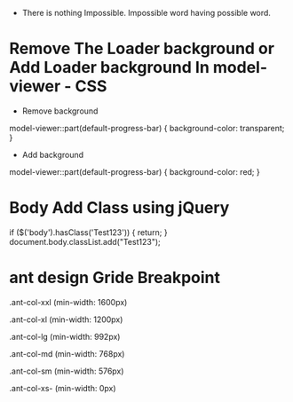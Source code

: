 - There is nothing Impossible. Impossible word having possible word.


# Remove The Loader background or Add Loader background In model-viewer - CSS

- Remove background

model-viewer::part(default-progress-bar) {
	background-color: transparent;
}

- Add background

model-viewer::part(default-progress-bar) {
	background-color: red;
}


# Body Add Class using jQuery

if ($('body').hasClass('Test123')) {
    return;
}
document.body.classList.add("Test123");



# ant design Gride Breakpoint

.ant-col-xxl
(min-width: 1600px)

.ant-col-xl
(min-width: 1200px)

.ant-col-lg
(min-width: 992px)

.ant-col-md
(min-width: 768px)

.ant-col-sm
(min-width: 576px)

.ant-col-xs-
(min-width: 0px)
